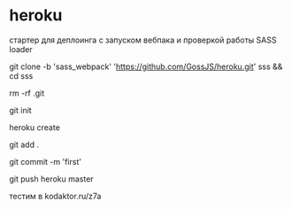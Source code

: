 # heroku

стартер для деплоинга с запуском вебпака и проверкой работы SASS loader

 
git clone -b 'sass_webpack' 'https://github.com/GossJS/heroku.git' sss && cd sss

rm -rf .git

git init

heroku create

git add .

git commit -m 'first'

git push heroku master

тестим в kodaktor.ru/z7a

